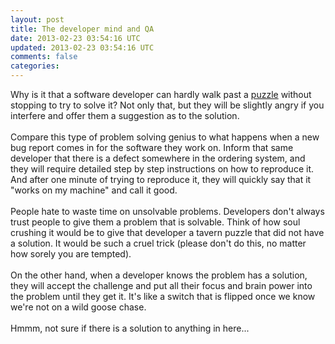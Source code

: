 ```yaml
---
layout: post
title: The developer mind and QA
date: 2013-02-23 03:54:16 UTC
updated: 2013-02-23 03:54:16 UTC
comments: false
categories:
---
```


Why is it that a software developer can hardly walk past a&nbsp;<a href="http://www.elversonpuzzle.com/wine_bottle_puzzle.html">puzzle</a>&nbsp;without stopping to try to solve it? Not only that, but they will be slightly angry if you interfere and offer them a suggestion as to the solution.<br /><br />Compare this type of problem solving genius to what happens when a new bug report comes in for the software they work on. Inform that same developer that there is a defect somewhere in the ordering system, and they will require detailed step by step instructions on how to reproduce it. And after one minute of trying to reproduce it, they will quickly say that it "works on my machine" and call it good.<br /><br />People hate to waste time on unsolvable problems. Developers don't always trust people to give them a problem that is solvable. Think of how soul crushing it would be to give that developer a tavern puzzle that did not have a solution. It would be such a cruel trick (please don't do this, no matter how sorely you are tempted).<br /><br />On the other hand, when a developer knows the problem has a solution, they will accept the challenge and put all their focus and brain power into the problem until they get it. It's like a switch that is flipped once we know we're not on a wild goose chase.<br /><br />Hmmm, not sure if there is a solution to anything in here...<br /><br /><br />